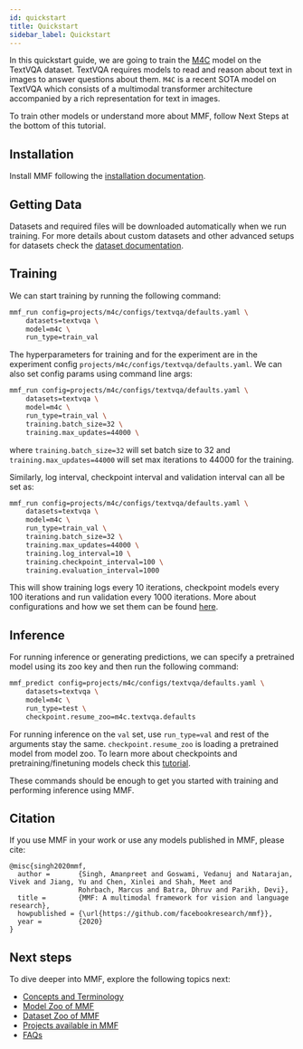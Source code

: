 ```yaml
---
id: quickstart
title: Quickstart
sidebar_label: Quickstart
---
```


In this quickstart guide, we are going to train the [M4C](https://github.com/facebookresearch/mmf/tree/master/projects/m4c) model on the TextVQA dataset. TextVQA requires models to read and reason about text in images to answer questions about them. `M4C` is a recent SOTA model on TextVQA which consists of a multimodal transformer architecture accompanied by a rich representation for text in images.

To train other models or understand more about MMF, follow Next Steps at the bottom of this tutorial.

## Installation

Install MMF following the [installation documentation](https://mmf.sh/docs/getting_started/installation).

## Getting Data

Datasets and required files will be downloaded automatically when we run training. For more details about custom datasets and other advanced setups for datasets check the [dataset documentation](https://mmf.sh/docs/tutorials/dataset).

## Training

We can start training by running the following command:

```bash
mmf_run config=projects/m4c/configs/textvqa/defaults.yaml \
    datasets=textvqa \
    model=m4c \
    run_type=train_val
```

The hyperparameters for training and for the experiment are in the experiment config `projects/m4c/configs/textvqa/defaults.yaml`. We can also set config params using command line args:

```bash
mmf_run config=projects/m4c/configs/textvqa/defaults.yaml \
    datasets=textvqa \
    model=m4c \
    run_type=train_val \
    training.batch_size=32 \
    training.max_updates=44000 \
```

where `training.batch_size=32` will set batch size to 32 and `training.max_updates=44000` will set max iterations to 44000 for the training.

Similarly, log interval, checkpoint interval and validation interval can all be set as:

```bash
mmf_run config=projects/m4c/configs/textvqa/defaults.yaml \
    datasets=textvqa \
    model=m4c \
    run_type=train_val \
    training.batch_size=32 \
    training.max_updates=44000 \
    training.log_interval=10 \
    training.checkpoint_interval=100 \
    training.evaluation_interval=1000
```

This will show training logs every 10 iterations, checkpoint models every 100 iterations and run validation every 1000 iterations. More about configurations and how we set them can be found [here](https://mmf.sh/docs/notes/configuration).

## Inference

For running inference or generating predictions, we can specify a pretrained model using its zoo key and then run the following command:

```bash
mmf_predict config=projects/m4c/configs/textvqa/defaults.yaml \
    datasets=textvqa \
    model=m4c \
    run_type=test \
    checkpoint.resume_zoo=m4c.textvqa.defaults
```

For running inference on the `val` set, use `run_type=val` and rest of the arguments stay the same. `checkpoint.resume_zoo` is loading a pretrained model from model zoo. To learn more about checkpoints and pretraining/finetuning models check this [tutorial](https://mmf.sh/docs/tutorials/checkpointing).

These commands should be enough to get you started with training and performing inference using MMF.

## Citation

If you use MMF in your work or use any models published in MMF, please cite:

```text
@misc{singh2020mmf,
  author =       {Singh, Amanpreet and Goswami, Vedanuj and Natarajan, Vivek and Jiang, Yu and Chen, Xinlei and Shah, Meet and
                 Rohrbach, Marcus and Batra, Dhruv and Parikh, Devi},
  title =        {MMF: A multimodal framework for vision and language research},
  howpublished = {\url{https://github.com/facebookresearch/mmf}},
  year =         {2020}
}
```

## Next steps

To dive deeper into MMF, explore the following topics next:

- [Concepts and Terminology](https://mmf.sh/docs/notes/concepts)
- [Model Zoo of MMF](https://mmf.sh/docs/notes/model_zoo)
- [Dataset Zoo of MMF](https://mmf.sh/docs/notes/dataset_zoo)
- [Projects available in MMF](https://mmf.sh/docs/notes/projects)
- [FAQs](https://mmf.sh/docs/getting_started/faqs)
